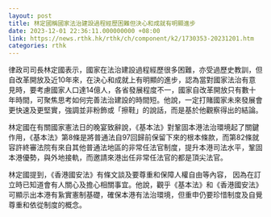 ```yaml
---
layout: post
title: 林定國稱國家法治建設過程經歷困難但決心和成就有明顯進步
date: 2023-12-01 22:36:11.000000000 +08:00
link: https://news.rthk.hk/rthk/ch/component/k2/1730353-20231201.htm
categories: rthk
---
```


律政司司長林定國表示，國家在法治建設過程經歷很多困難，亦受過歷史教訓，但自改革開放及近10年來，在決心和成就上有明顯的進步，認為當對國家法治有意見時，要考慮國家人口達14億人，各省發展程度不一，國家自改革開放只有數十年時間，可聚焦思考如何完善法治建設的時間短。他說，一定打賭國家未來發展會更快速及更堅實，強調並非粉飾或「擦鞋」的說話，而是基於他觀察得出的結論。

林定國在有關國家憲法日的晚宴致辭說，《基本法》對鞏固本港法治環境起了關鍵作用，《基本法》第8條是將普通法自97回歸前保留下來的根本條款，而第82條就容許終審法院有來自其他普通法地區的非常任法官制度，提升本港司法水平，鞏固本港優勢，與外地接軌，而邀請來港出任非常任法官的都是頂尖法官。

林定國提到，《香港國安法》有條文談及要尊重和保障人權自由等內容， 因為在訂立時已知道會有人關心及擔心相關事宜。他說，觀乎《基本法》和《香港國安法》可顯示出本港有紥實憲制基礎，確保本港有法治環境，但重申仍要珍惜制度及自覺尊重和依從制度的概念。
